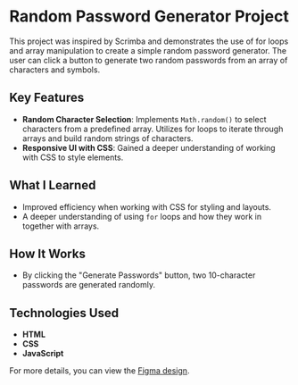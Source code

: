 # Random Password Generator Project

This project was inspired by Scrimba and demonstrates the use of for loops and array manipulation to create a simple random password generator. The user can click a button to generate two random passwords from an array of characters and symbols.

## Key Features

- **Random Character Selection**: Implements `Math.random()` to select characters from a predefined array. Utilizes for loops to iterate through arrays and build random strings of characters.
- **Responsive UI with CSS**: Gained a deeper understanding of working with CSS to style elements.

## What I Learned

- Improved efficiency when working with CSS for styling and layouts.
- A deeper understanding of using `for` loops and how they work in together with arrays.

## How It Works

- By clicking the "Generate Passwords" button, two 10-character passwords are generated randomly.

## Technologies Used

- **HTML**
- **CSS**
- **JavaScript**

For more details, you can view the [Figma design](<https://www.figma.com/design/zrUmLXL6TJKQtiKqRXtrxA/Random-Password-Generator-(New-version)-(Copy)?node-id=102-702&node-type=frame>).
